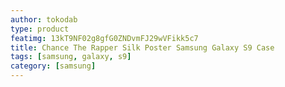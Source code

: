 ```yaml
---
author: tokodab
type: product
featimg: 13kT9NF02g8gfG0ZNDvmFJ29wVFikk5c7
title: Chance The Rapper Silk Poster Samsung Galaxy S9 Case
tags: [samsung, galaxy, s9]
category: [samsung]
---
```

